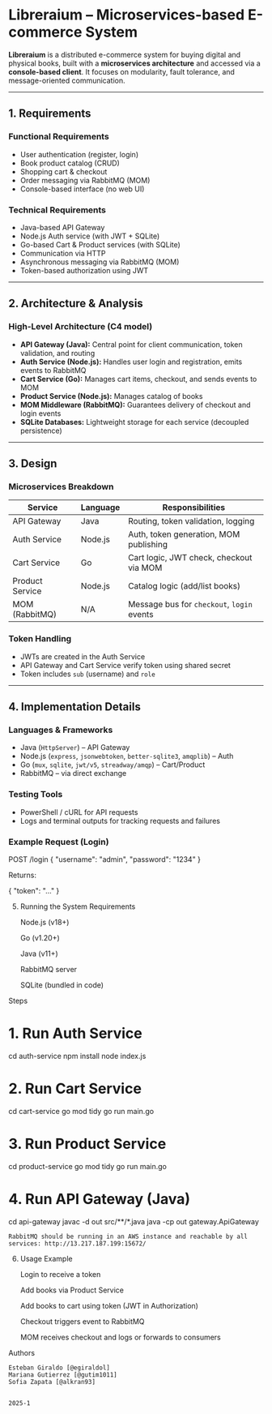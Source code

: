 # Libreraium – Microservices-based E-commerce System

**Libreraium** is a distributed e-commerce system for buying digital and physical books, built with a **microservices architecture** and accessed via a **console-based client**. It focuses on modularity, fault tolerance, and message-oriented communication.

---

## 1. Requirements

### Functional Requirements

- User authentication (register, login)
- Book product catalog (CRUD)
- Shopping cart & checkout
- Order messaging via RabbitMQ (MOM)
- Console-based interface (no web UI)

### Technical Requirements

- Java-based API Gateway
- Node.js Auth service (with JWT + SQLite)
- Go-based Cart & Product services (with SQLite)
- Communication via HTTP
- Asynchronous messaging via RabbitMQ (MOM)
- Token-based authorization using JWT

---

## 2. Architecture & Analysis

### High-Level Architecture (C4 model)

- **API Gateway (Java):** Central point for client communication, token validation, and routing
- **Auth Service (Node.js):** Handles user login and registration, emits events to RabbitMQ
- **Cart Service (Go):** Manages cart items, checkout, and sends events to MOM
- **Product Service (Node.js):** Manages catalog of books
- **MOM Middleware (RabbitMQ):** Guarantees delivery of checkout and login events
- **SQLite Databases:** Lightweight storage for each service (decoupled persistence)

---

## 3. Design

### Microservices Breakdown

| Service         | Language | Responsibilities                            |
|------------------|----------|---------------------------------------------|
| API Gateway      | Java     | Routing, token validation, logging          |
| Auth Service     | Node.js  | Auth, token generation, MOM publishing      |
| Cart Service     | Go       | Cart logic, JWT check, checkout via MOM     |
| Product Service  | Node.js  | Catalog logic (add/list books)              |
| MOM (RabbitMQ)   | N/A      | Message bus for `checkout`, `login` events  |

###  Token Handling

- JWTs are created in the Auth Service
- API Gateway and Cart Service verify token using shared secret
- Token includes `sub` (username) and `role`

---

##  4. Implementation Details

###  Languages & Frameworks

- Java (`HttpServer`) – API Gateway
- Node.js (`express`, `jsonwebtoken`, `better-sqlite3`, `amqplib`) – Auth
- Go (`mux`, `sqlite`, `jwt/v5`, `streadway/amqp`) – Cart/Product
- RabbitMQ – via direct exchange

###  Testing Tools

- PowerShell / cURL for API requests
- Logs and terminal outputs for tracking requests and failures

###  Example Request (Login)

POST /login
{
  "username": "admin",
  "password": "1234"
}

Returns:

{ "token": "..." }

 5. Running the System
 Requirements

    Node.js (v18+)

    Go (v1.20+)

    Java (v11+)

    RabbitMQ server

    SQLite (bundled in code)

 Steps

# 1. Run Auth Service
cd auth-service
npm install
node index.js

# 2. Run Cart Service
cd cart-service
go mod tidy
go run main.go

# 3. Run Product Service
cd product-service
go mod tidy
go run main.go

# 4. Run API Gateway (Java)
cd api-gateway
javac -d out src/**/*.java
java -cp out gateway.ApiGateway

    RabbitMQ should be running in an AWS instance and reachable by all services: http://13.217.187.199:15672/

 6. Usage Example

    Login to receive a token

    Add books via Product Service

    Add books to cart using token (JWT in Authorization)

    Checkout triggers event to RabbitMQ

    MOM receives checkout and logs or forwards to consumers

 Authors

    Esteban Giraldo [@egiraldol]
    Mariana Gutierrez [@gutim1011]
    Sofia Zapata [@alkran93]


    2025-1
